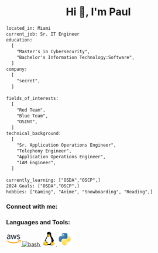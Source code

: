 <!--
**pruji/pruji** is a ✨ _special_ ✨ repository because its `README.md` (this file) appears on your GitHub profile.
-->
<h1 align="center">Hi 👋, I'm Paul</h1>

```
located_in: Miami
current_job: Sr. IT Engineer
education:
  [
    "Master's in Cybersecurity",
    "Bachelor's Information Technology:Software",
  ]
company:
  [
    "secret",
  ]

fields_of_interests:
  [
    "Red Team",
    "Blue Team",
    "OSINT",
  ]
technical_background:
  [
    "Sr. Application Operations Engineer",
    "Telephony Engineer",
    "Application Operations Engineer",
    "IAM Engineer",
  ]
  
currently_learning: ["OSDA","OSCP",]
2024 Goals: ["OSDA","OSCP",]
hobbies: ["Gaming", "Anime", "Snowboarding", "Reading",]
```

<h3 align="left">Connect with me:</h3>
<p align="left">
</p>

<h3 align="left">Languages and Tools:</h3>
<p align="left"> <a href="https://aws.amazon.com" target="_blank" rel="noreferrer"> <img src="https://raw.githubusercontent.com/devicons/devicon/master/icons/amazonwebservices/amazonwebservices-original-wordmark.svg" alt="aws" width="40" height="40"/> </a> <a href="https://www.gnu.org/software/bash/" target="_blank" rel="noreferrer"> <img src="https://www.vectorlogo.zone/logos/gnu_bash/gnu_bash-icon.svg" alt="bash" width="40" height="40"/> </a> <a href="https://www.linux.org/" target="_blank" rel="noreferrer"> <img src="https://raw.githubusercontent.com/devicons/devicon/master/icons/linux/linux-original.svg" alt="linux" width="40" height="40"/> </a> <a href="https://www.python.org" target="_blank" rel="noreferrer"> <img src="https://raw.githubusercontent.com/devicons/devicon/master/icons/python/python-original.svg" alt="python" width="40" height="40"/> </a> </p>
